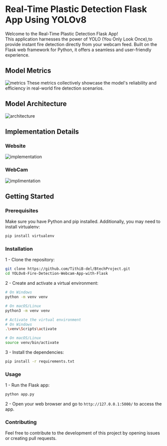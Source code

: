 # Real-Time Plastic Detection Flask App Using YOLOv8

Welcome to the Real-Time Plastic Detection Flask App! <br>
This application harnesses the power of YOLO (You Only Look Once),to provide instant fire detection directly from your webcam feed. Built on the Flask web framework for Python, it offers a seamless and user-friendly experience.
## Model Metrics
![metrics](https://github.com/user-attachments/assets/326d446b-4a60-40d2-85ca-6ed32fc9a1b7
)
These metrics collectively showcase the model's reliability and efficiency in real-world fire detection scenarios.
## Model Architecture
![architecture](https://github.com/user-attachments/assets/f05f7323-5740-4963-8f2e-3d11a1d8dea8
)
## Implementation Details
### Website 
![implementation](https://github.com/user-attachments/assets/94b14d34-b9c3-4d4e-b62b-c8442e832b76
)
### WebCam
![implimentation](https://github.com/user-attachments/assets/0bb327ab-8afd-427d-80ca-ad55af155f08
)


## Getting Started

### Prerequisites

Make sure you have Python and pip installed. Additionally, you may need to install virtualenv:

```bash
pip install virtualenv
```

### Installation

1 - Clone the repository:

```bash
git clone https://github.com/TithiB-del/BtechProject.git
cd YOLOv8-Fire-Detection-Webcam-App-with-Flask
```

2 - Create and activate a virtual environment:
```bash
# On Windows
python -m venv venv

# On macOS/Linux
python3 -m venv venv

# Activate the virtual environment
# On Windows
.\venv\Scripts\activate

# On macOS/Linux
source venv/bin/activate
```
3 - Install the dependencies:
```bash
pip install -r requirements.txt
```
### Usage
1 - Run the Flask app:
```bash
python app.py
```
2 - Open your web browser and go to `http://127.0.0.1:5000/` to access the app.

### Contributing
Feel free to contribute to the development of this project by opening issues or creating pull requests.


